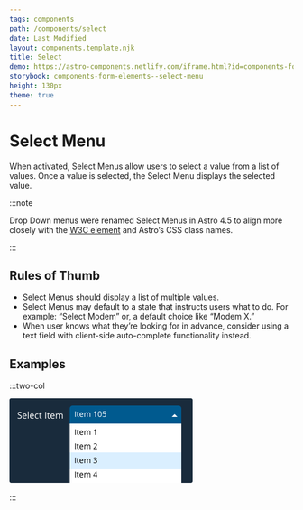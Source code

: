 ```yaml
---
tags: components
path: /components/select
date: Last Modified
layout: components.template.njk
title: Select
demo: https://astro-components.netlify.com/iframe.html?id=components-form-elements--select-menu
storybook: components-form-elements--select-menu
height: 130px
theme: true
---
```


# Select Menu

When activated, Select Menus allow users to select a value from a list of values. Once a value is selected, the Select Menu displays the selected value.

:::note

Drop Down menus were renamed Select Menus in Astro 4.5 to align more closely with the [W3C element](https://developer.mozilla.org/en-US/docs/Web/HTML/Element/select) and Astro’s CSS class names.

:::

## Rules of Thumb

- Select Menus should display a list of multiple values.
- Select Menus may default to a state that instructs users what to do. For example: “Select Modem” or, a default choice like “Modem X.”
- When user knows what they’re looking for in advance, consider using a text field with client-side auto-complete functionality instead.

## Examples

:::two-col

![Don’t: Create a Select Menus with too many options. The user needs to be able to scan and navigate the list easily](/img/components/select-dont-1.png "Don’t: Create a Select Menu with too many options. The user needs to be able to scan and navigate the list easily")

:::
